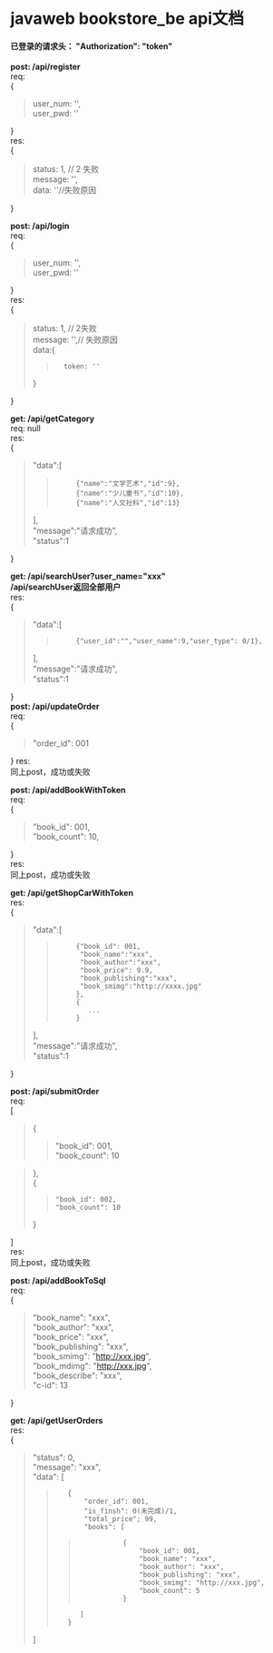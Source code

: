 <h1>javaweb bookstore_be api文档</h1>

<h4>已登录的请求头： "Authorization": "token"</h4>

**post: /api/register**  
req:  
{  
>   user_num: '',  
>   user_pwd: ''  

}  
res:  
{  
>   status: 1, // 2 失败  
>   message: '',  
>   data: ''//失败原因
  
}  
  
**post: /api/login**  
req:  
{  
>    user_num: '',  
>    user_pwd: ''  

}  
res:  
{  
>   status: 1, // 2失败  
>   message: '',// 失败原因  
>   data:{  
>>       token: ''  
>    }  

}  
  
**get: /api/getCategory**  
req: null  
res:   
{  
>   "data":[  
>>          {"name":"文学艺术","id":9},  
>>          {"name":"少儿童书","id":10},  
>>          {"name":"人文社科","id":13}
>  ],  
>   "message":"请求成功",  
>   "status":1  

}  

**get: /api/searchUser?user_name="xxx"  
/api/searchUser返回全部用户**  
res:   
{  
>   "data":[  
>>          {"user_id":"","user_name":9,"user_type": 0/1},  
>  ],  
>   "message":"请求成功",  
>   "status":1    
  
}  
**post: /api/updateOrder**  
req:  
{  
> "order_id": 001  
  
}
res:  
同上post，成功或失败

**post: /api/addBookWithToken**  
req:  
{  
>   "book_id": 001,  
>   "book_count": 10,  
  
}  
res:  
同上post，成功或失败  

**get:  /api/getShopCarWithToken**  
res:  
{  
>   "data":[  
>>          {"book_id": 001,  
>>           "book_name":"xxx",  
>>           "book_author":"xxx",  
>>           "book_price": 9.9,
>>           "book_publishing":"xxx",
>>           "book_smimg":"http://xxxx.jpg"
>>          },
>>          {
>>             ...
>>          } 
>  ],  
>   "message":"请求成功",  
>   "status":1 
  
}

**post:  /api/submitOrder**  
req:  
[  
> {  
>>    "book_id": 001,  
>>    "book_count": 10  

> },  
  {  
>>     "book_id": 002,
>>     "book_count": 10  
>  }  

]  
res:  
同上post，成功或失败  

**post:  /api/addBookToSql**  
req:  
{  
> "book_name": "xxx",  
  "book_author": "xxx",  
  "book_price": "xxx",  
  "book_publishing": "xxx",  
  "book_smimg": "http://xxx.jpg",  
  "book_mdimg": "http://xxx.jpg",  
  "book_describe": "xxx",  
  "c-id": 13  
  
}  

**get:  /api/getUserOrders**  
res:  
{  
>   "status": 0,  
    "message": "xxx",  
    "data": [  
>>        {
>>            "order_id": 001,  
>>            "is_finsh": 0(未完成)/1,
>>            "total_price"; 99,
>>            "books": [
>>>                {
>>>                    "book_id": 001,
>>>                    "book_name": "xxx",
>>>                    "book_author": "xxx",
>>>                    "book_publishing": "xxx",
>>>                    "book_smimg": "http://xxx.jpg",
>>>                    "book_count": 5
>>>                }
>>           ]
>>        }
>    ]